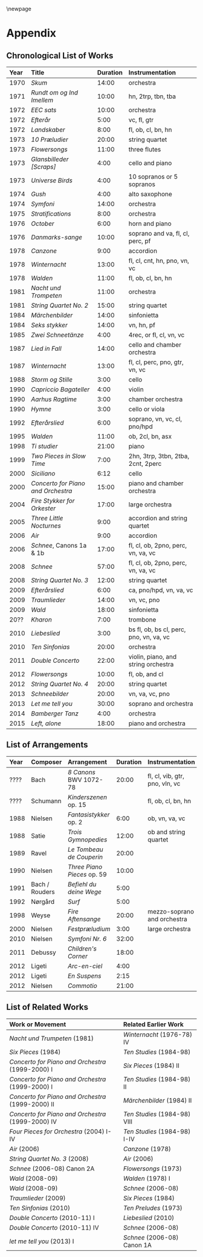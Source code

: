 \newpage

# Appendix

## Chronological List of Works

| Year | Title                              | Duration | Instrumentation                         |
|:-----|:-----------------------------------|:---------|:----------------------------------------|
| 1970 | *Skum*                             | 14:00    | orchestra                               |
| 1971 | *Rundt om og Ind Imellem*          | 10:00    | hn, 2trp, tbn, tba                      |
| 1972 | *EEC sats*                         | 10:00    | orchestra                               |
| 1972 | *Efterår*                          | 5:00     | vc, fl, gtr                             |
| 1972 | *Landskaber*                       | 8:00     | fl, ob, cl, bn, hn                      |
| 1973 | *10 Præludier*                     | 20:00    | string quartet                          |
| 1973 | *Flowersongs*                      | 11:00    | three flutes                            |
| 1973 | *Glansbilleder [Scraps]*           | 4:00     | cello and piano                         |
| 1973 | *Universe Birds*                   | 4:00     | 10 sopranos or 5 sopranos               |
| 1974 | *Gush*                             | 4:00     | alto saxophone                          |
| 1974 | *Symfoni*                          | 14:00    | orchestra                               |
| 1975 | *Stratifications*                  | 8:00     | orchestra                               |
| 1976 | *October*                          | 6:00     | horn and piano                          |
| 1976 | *Danmarks-sange*                   | 10:00    | soprano and va, fl, cl, perc, pf        |
| 1978 | *Canzone*                          | 9:00     | accordion                               |
| 1978 | *Winternacht*                      | 13:00    | fl, cl, cnt, hn, pno, vn, vc            |
| 1978 | *Walden*                           | 11:00    | fl, ob, cl, bn, hn                      |
| 1981 | *Nacht und Trompeten*              | 11:00    | orchestra                               |
| 1981 | *String Quartet No. 2*             | 15:00    | string quartet                          |
| 1984 | *Märchenbilder*                    | 14:00    | sinfonietta                             |
| 1984 | *Seks stykker*                     | 14:00    | vn, hn, pf                              |
| 1985 | *Zwei Schneetänze*                 | 4:00     | 4rec, or fl, cl, vn, vc                 |
| 1987 | *Lied in Fall*                     | 14:00    | cello and chamber orchestra             |
| 1987 | *Winternacht*                      | 13:00    | fl, cl, perc, pno, gtr, vn, vc          |
| 1988 | *Storm og Stille*                  | 3:00     | cello                                   |
| 1990 | *Capriccio Bagateller*             | 4:00     | violin                                  |
| 1990 | *Aarhus Ragtime*                   | 3:00     | chamber orchestra                       |
| 1990 | *Hymne*                            | 3:00     | cello or viola                          |
| 1992 | *Efterårslied*                     | 6:00     | soprano, vn, vc, cl, pno/hpd            |
| 1995 | *Walden*                           | 11:00    | ob, 2cl, bn, asx                        |
| 1998 | *Ti studier*                       | 21:00    | piano                                   |
| 1999 | *Two Pieces in Slow Time*          | 7:00     | 2hn, 3trp, 3tbn, 2tba, 2cnt, 2perc      |
| 2000 | *Siciliano*                        | 6:12     | cello                                   |
| 2000 | *Concerto for Piano and Orchestra* | 15:00    | piano and chamber orchestra             |
| 2004 | *Fire Stykker for Orkester*        | 17:00    | large orchestra                         |
| 2005 | *Three Little Nocturnes*           | 9:00     | accordion and string quartet            |
| 2006 | *Air*                              | 9:00     | accordion                               |
| 2006 | *Schnee*, Canons 1a & 1b           | 17:00    | fl, cl, ob, 2pno, perc, vn, va, vc      |
| 2008 | *Schnee*                           | 57:00    | fl, cl, ob, 2pno, perc, vn, va, vc      |
| 2008 | *String Quartet No. 3*             | 12:00    | string quartet                          |
| 2009 | *Efterårslied*                     | 6:00     | ca, pno/hpd, vn, va, vc                 |
| 2009 | *Traumlieder*                      | 14:00    | vn, vc, pno                             |
| 2009 | *Wald*                             | 18:00    | sinfonietta                             |
| 20?? | *Kharon*                           | 7:00     | trombone                                |
| 2010 | *Liebeslied*                       | 3:00     | bs fl, ob, bs cl, perc, pno, vn, va, vc |
| 2010 | *Ten Sinfonias*                    | 20:00    | orchestra                               |
| 2011 | *Double Concerto*                  | 22:00    | violin, piano, and string orchestra     |
| 2012 | *Flowersongs*                      | 10:00    | fl, ob, and cl                          |
| 2012 | *String Quartet No. 4*             | 20:00    | string quartet                          |
| 2013 | *Schneebilder*                     | 20:00    | vn, va, vc, pno                         |
| 2013 | *Let me tell you*                  | 30:00    | soprano and orchestra                   |
| 2014 | *Bamberger Tanz*                   | 4:00     | orchestra                               |
| 2015 | *Left, alone*                      | 18:00    | piano and orchestra                     |

## List of Arrangements

| Year | Composer       | Arrangement                 | Duration | Instrumentation                |
|:-----|:---------------|:----------------------------|:---------|:-------------------------------|
| ???? | Bach           | *8 Canons* BWV 1072-78      | 20:00    | fl, cl, vib, gtr, pno, vln, vc |
| ???? | Schumann       | *Kinderszenen* op. 15       |          | fl, ob, cl, bn, hn             |
| 1988 | Nielsen        | *Fantasistykker* op. 2      | 6:00     | ob, vn, va, vc                 |
| 1988 | Satie          | *Trois Gymnopedies*         | 12:00    | ob and string quartet          |
| 1989 | Ravel          | *Le Tombeau de Couperin*    | 20:00    |                                |
| 1990 | Nielsen        | *Three Piano Pieces* op. 59 | 10:00    |                                |
| 1991 | Bach / Rouders | *Befiehl du deine Wege*     | 5:00     |                                |
| 1992 | Nørgård        | *Surf*                      | 5:00     |                                |
| 1998 | Weyse          | *Fire Aftensange*           | 20:00    | mezzo-soprano and orchestra    |
| 2000 | Nielsen        | *Festpræludium*             | 3:00     | large orchestra                |
| 2010 | Nielsen        | *Symfoni Nr. 6*             | 32:00    |                                |
| 2011 | Debussy        | *Children's Corner*         | 18:00    |                                |
| 2012 | Ligeti         | *Arc-en-ciel*               | 4:00     |                                |
| 2012 | Ligeti         | *En Suspens*                | 2:15     |                                |
| 2012 | Nielsen        | *Commotio*                  | 21:00    |                                |

## List of Related Works

| Work or Movement                                  | Related Earlier Work         |
|:--------------------------------------------------|:-----------------------------|
| *Nacht und Trumpeten* (1981)                      | *Winternacht* (1976-78) IV   |
| *Six Pieces* (1984)                               | *Ten Studies* (1984-98)      |
| *Concerto for Piano and Orchestra* (1999-2000) I  | *Six Pieces* (1984) II       |
| *Concerto for Piano and Orchestra* (1999-2000) I  | *Ten Studies* (1984-98) II   |
| *Concerto for Piano and Orchestra* (1999-2000) II | *Märchenbilder* (1984) II    |
| *Concerto for Piano and Orchestra* (1999-2000) IV | *Ten Studies* (1984-98) VIII |
| *Four Pieces for Orchestra* (2004) I-IV           | *Ten Studies* (1984-98) I-IV |
| *Air* (2006)                                      | *Canzone* (1978)             |
| *String Quartet No. 3* (2008)                     | *Air* (2006)                 |
| *Schnee* (2006-08) Canon 2A                       | *Flowersongs* (1973)         |
| *Wald* (2008-09)                                  | *Walden* (1978) I            |
| *Wald* (2008-09)                                  | *Schnee* (2006-08)           |
| *Traumlieder* (2009)                              | *Six Pieces* (1984)          |
| *Ten Sinfonias* (2010)                            | *Ten Preludes* (1973)        |
| *Double Concerto* (2010-11) I                     | *Liebeslied* (2010)          |
| *Double Concerto* (2010-11) IV                    | *Schnee* (2006-08)           |
| *let me tell you* (2013) I                        | *Schnee* (2006-08) Canon 1A  |
